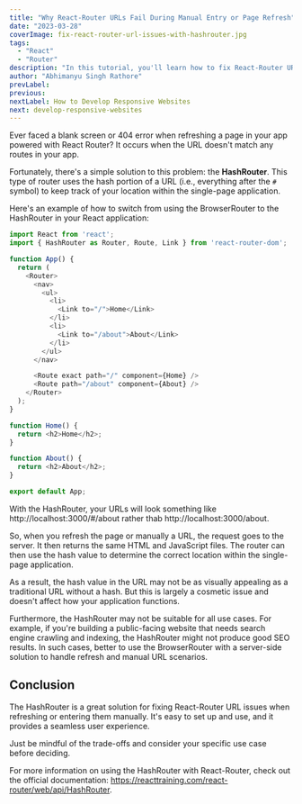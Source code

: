 ```yaml
---
title: "Why React-Router URLs Fail During Manual Entry or Page Refresh"
date: "2023-03-28"
coverImage: fix-react-router-url-issues-with-hashrouter.jpg
tags:
  - "React"
  - "Router"
description: "In this tutorial, you'll learn how to fix React-Router URL refresh issue using HashRouter."
author: "Abhimanyu Singh Rathore"
prevLabel: 
previous: 
nextLabel: How to Develop Responsive Websites
next: develop-responsive-websites
---
```


Ever faced a blank screen or 404 error when refreshing a page in your app powered with React Router? It occurs when the URL doesn't match any routes in your app.

Fortunately, there's a simple solution to this problem: the **HashRouter**. This type of router uses the hash portion of a URL (i.e., everything after the `#` symbol) to keep track of your location within the single-page application.

Here's an example of how to switch from using the BrowserRouter to the HashRouter in your React application:

```js
import React from 'react';
import { HashRouter as Router, Route, Link } from 'react-router-dom';

function App() {
  return (
    <Router>
      <nav>
        <ul>
          <li>
            <Link to="/">Home</Link>
          </li>
          <li>
            <Link to="/about">About</Link>
          </li>
        </ul>
      </nav>

      <Route exact path="/" component={Home} />
      <Route path="/about" component={About} />
    </Router>
  );
}

function Home() {
  return <h2>Home</h2>;
}

function About() {
  return <h2>About</h2>;
}

export default App;
```

With the HashRouter, your URLs will look something like http://localhost:3000/#/about rather thab http://localhost:3000/about.

So, when you refresh the page or manually a URL, the request goes to the server. It then returns the same HTML and JavaScript files. The router can then use the hash value to determine the correct location within the single-page application.

As a result, the hash value in the URL may not be as visually appealing as a traditional URL without a hash. But this is largely a cosmetic issue and doesn't affect how your application functions.

Furthermore, the HashRouter may not be suitable for all use cases. For example, if you're building a public-facing website that needs search engine crawling and indexing, the HashRouter might not produce good SEO results. In such cases, better to use the BrowserRouter with a server-side solution to handle refresh and manual URL scenarios.

## Conclusion
The HashRouter is a great solution for fixing React-Router URL issues when refreshing or entering them manually. It's easy to set up and use, and it provides a seamless user experience.

Just be mindful of the trade-offs and consider your specific use case before deciding.

For more information on using the HashRouter with React-Router, check out the official documentation: https://reacttraining.com/react-router/web/api/HashRouter.